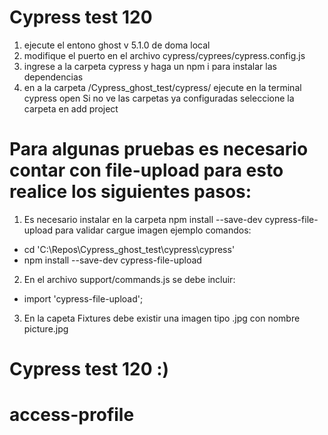 # Cypress test 120 
1. ejecute el entono ghost v 5.1.0 de doma local
2. modifique el puerto en el archivo cypress/cyprees/cypress.config.js
3. ingrese a la carpeta cypress y haga un npm i para instalar las dependencias
4. en a la carpeta /Cypress_ghost_test/cypress/ ejecute en la terminal cypress open
    Si no ve las carpetas ya configuradas seleccione la carpeta en add project 

# Para algunas pruebas es necesario contar con file-upload para esto realice los siguientes pasos:
1. Es necesario instalar en la carpeta npm install --save-dev cypress-file-upload  para validar cargue imagen ejemplo comandos:
- cd 'C:\Repos\Cypress_ghost_test\cypress\cypress'
- npm install --save-dev cypress-file-upload

2. En el archivo support/commands.js se debe incluir:
- import 'cypress-file-upload';

3. En la capeta Fixtures debe existir una imagen tipo .jpg con nombre picture.jpg



# Cypress test 120 :)


# access-profile 


